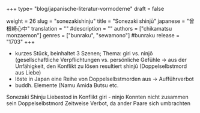 +++
type= "blog/japanische-literatur-vormoderne"
draft = false

weight = 26
slug = "sonezakishinju"
title = "Sonezaki shinjū"
japanese = "曾根崎心中"
translation = ""
#description = ""
authors = ["chikamatsu monzaemon"]
genres = ["bunraku", "sewamono"] #bunraku
release = "1703"
+++

- kurzes Stück, beinhaltet 3 Szenen; Thema: giri vs. ninjô (gesellschaftliche Verpflichtungen vs. persönliche Gefühle -> aus der Unfähigkeit, den Konflikt zu lösen resultiert shinjû (Doppelselbstmord aus Liebe)
- löste in Japan eine Reihe von Doppelselbstmorden aus -> Aufführverbot
- buddh. Elemente (Namu Amida Butsu etc.



Sonezaki Shinju
Liebestod in
Konflikt giri - ninjo
Konnten nicht zusammen sein
Doppelselbstmord
Zeitweise Verbot, da ander Paare sich umbrachten
